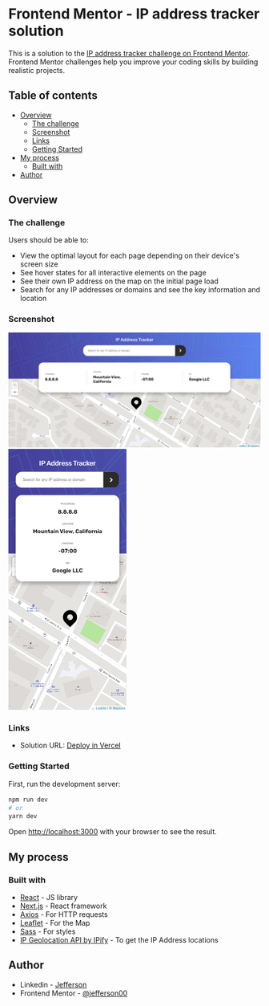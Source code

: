 # Frontend Mentor - IP address tracker solution

This is a solution to the [IP address tracker challenge on Frontend Mentor](https://www.frontendmentor.io/challenges/ip-address-tracker-I8-0yYAH0). Frontend Mentor challenges help you improve your coding skills by building realistic projects. 

## Table of contents

- [Overview](#overview)
  - [The challenge](#the-challenge)
  - [Screenshot](#screenshot)
  - [Links](#links)
  - [Getting Started](#getting-started)
- [My process](#my-process)
  - [Built with](#built-with)
- [Author](#author)

## Overview

### The challenge

Users should be able to:

- View the optimal layout for each page depending on their device's screen size
- See hover states for all interactive elements on the page
- See their own IP address on the map on the initial page load
- Search for any IP addresses or domains and see the key information and location

### Screenshot

![](./.github/preview-1.png)
![](./.github/preview-2.png)

### Links

- Solution URL: [Deploy in Vercel](https://iptracker-lime.vercel.app/)

### Getting Started

First, run the development server:

```bash
npm run dev
# or
yarn dev
```

Open [http://localhost:3000](http://localhost:3000) with your browser to see the result.

## My process

### Built with

- [React](https://reactjs.org/) - JS library
- [Next.js](https://nextjs.org/) - React framework
- [Axios](https://github.com/axios/axios) - For HTTP requests 
- [Leaflet](https://leafletjs.com/) - For the Map
- [Sass](https://sass-lang.com/) - For styles
- [IP Geolocation API by IPify](https://geo.ipify.org/) - To get the IP Address locations


## Author

- Linkedin - [Jefferson](https://www.linkedin.com/in/jefferson-c-silva-aa1b7b1a9/)
- Frontend Mentor - [@jefferson00](https://www.frontendmentor.io/profile/Jefferson00)



